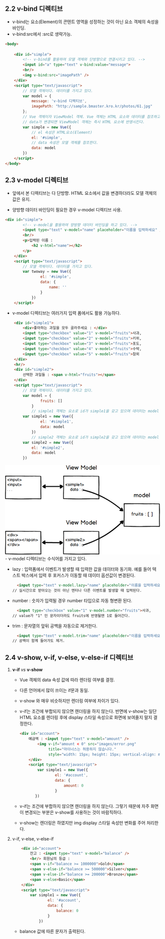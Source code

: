 ## 2.2 v-bind 디렉티브

- v-bind는 요소(Element)의 콘텐트 영역을 성정하는 것이 아닌 요소 객체의 속성을 바인딩.
- v-bind:src에서 :src로 생략가능.
```HTML
<body>

    <div id="simple">
        <!-- v-bind를 활용하여 모델 객체와 단방향으로 연결시키고 있다. -->
        <input id="a" type="text" v-bind:value="message">
        <br/>
        <img v-bind:src="imagePath" />
    </div>
    <script type="text/javascript">
        // 모델 객체이다. 데이터를 가지고 있다.
        var model = {
            message: 'v-bind 디렉티브',
            imagePath: "http://sample.bmaster.kro.kr/photos/61.jpg"
        };
        // Vue 객체이자 ViewModel 객체. Vue 객체는 HTML 요소와 데이터를 참조하고 있다.
        // data가 변경되면 ViewModel 객체는 즉시 HTML 요소에 반영시킨다.
        var simple = new Vue({
            // el 속성은 HTML요소(Element)
            el: '#simple',
            // data 속성은 모델 객체를 참조한다.
            data: model
        })
    </script>
</body>
```

## 2.3 v-model 디렉티브

- 앞에서 본 디렉티브는 다 단방향. HTML 요소에서 값을 변경하더라도 모델 객체의 값은 유지.

- 양방향 데이터 바인딩이 필요한 경우 v-model 디렉티브 사용.

  
```HTML
<div id="simple">
        <!-- v-model을 활용하여 양방향 데이터 바인딩을 하고 있다. -->
        <input type="text" v-model="name" placeholder="이름을 입력하세요" />
        <br/>
        <p>입력된 이름 :
            <h2 v-html="name"></h2>
        </p>
    </div>
    <script type="text/javascript">
        // 모델 객체이다. 데이터를 가지고 있다.
        var twoway = new Vue({
                el: '#simple',
                data: {
                    name: ''
                }
            })
    </script>
```

- v-model 디렉티브는 여러가지 입력 폼에서도 활용 가능하다.

```HTML
    <div id="simple1">
        <div>좋아하는 과일을 모두 골라주세요 : </div>
        <input type="checkbox" value="1" v-model="fruits">사과,
        <input type="checkbox" value="2" v-model="fruits">키위,
        <input type="checkbox" value="3" v-model="fruits">포도,
        <input type="checkbox" value="4" v-model="fruits">수박,
        <input type="checkbox" value="5" v-model="fruits">참외
    </div>
    <hr/>
    <div id="simple2">
        선택한 과일들 : <span v-html="fruits"></span>
    </div>
    <script type="text/javascript">
        // 모델 객체이다. 데이터를 가지고 있다.
        var model = {
                fruits: []
            }
            // simple1 객체는 요소로 id가 simple1을 갖고 있으며 데이터는 model 객체와 연결되어 있는 View Model이다.
        var simple1 = new Vue({
                el: '#simple1',
                data: model
            })
            // simple2 객체는 요소로 id가 simple2을 갖고 있으며 데이터는 model 객체와 연결되어 있는 View Model이다.
        var simple2 = new Vue({
            el: '#simple2',
            data: model
        })
```

<center><img src="../images/v-model.png"></center>
- v-model 디렉티브는 수식어를 가지고 있다.

- lazy : 입력폼에서 이벤트가 발생할 때 입력한 값을 데이터와 동기화. 예를 들어 텍스트 박스에서 입력 후 포커스가 이동할 때 데이터 옵션값이 변경된다.

  ```html
    <input type="text" v-model.lazy="name" placeholder="이름을 입력하세요" />
  // 실시간으로 받아오는 것이 아닌 엔터나 다른 이벤트를 발생할 때 입력된다.
  ```

- number : 숫자가 입력될 경우 number 타입으로 자동 형변환 된다.
  ```html
    <input type="checkbox" value="1" v-model.number="fruits">사과,
  // value가 "1" 인 문자이더라도 fruits에 반영될땐 1로 들어간다.
  ```
- trim : 문자열의 앞뒤 공백을 자동으로 제거한다.
  ```html
    <input type="text" v-model.trim="name" placeholder="이름을 입력하세요" />
  // 공백이 함께 들어가도 제거.
  ```

## 2.4 v-show, v-if, v-else, v-else-if 디렉티브

1. **v-if**  *vs*  **v-show**

   - Vue 객체의 data 속성 값에 따라 렌더링 여부를 결정.

   - 다른 언어에서 많이 쓰이는 if문과 동일.

   - v-show 와 매우 비슷하지만 렌더링 여부에 차이가 있다.

   - v-if는 조건에 부합되지 않으면 렌더링을 하지 않는다. 반면에 v-show는 일단 HTML 요소를 렌더링 후에 display 스타일 속성으로 화면에 보여줄지 말지 결정한다. 

     ```HTML
     <div id="account">
         예금액 : <input type="text" v-model="amount" />
             <img v-if="amount < 0" src="images/error.png" 
                  title="마이너스는 허용하지 않습니다." 
                  style="width: 15px; height: 15px; vertical-align: middle;" />
         </div>
         <script type="text/javascript">
             var simple1 = new Vue({
                     el: '#account',
                     data: {
                         amount: 0
                     }
            })
     ```
     
   - v-if는 조건에 부합하지 않으면 렌더링을 하지 않는다. 그렇기 때문에 자주 화면이 변경되는 부분은 v-show를 사용하는 것이 바람직하다.
   
   - v-show는 렌더링은 하였지만 img display 스타일 속성만 변화를 주어 처리한다.
   
2. v-if, v-else, v-else-if

   ```HTML
       <div id="account">
           잔고 : <input type="text" v-model="balance" />
           <br/> 회원님의 등급 :
           <span v-if="balance >= 1000000">Gold</span>
           <span v-else-if="balance >= 500000">Silver</span>
           <span v-else-if="balance >= 200000">Bronze</span>
           <span v-else>Basic</span>
       </div>
       <script type="text/javascript">
           var simple1 = new Vue({
                   el: '#account',
                   data: {
                       balance: 0
                   }
               })
   ```

   - balance 값에 따른 문자가 출력된다.

